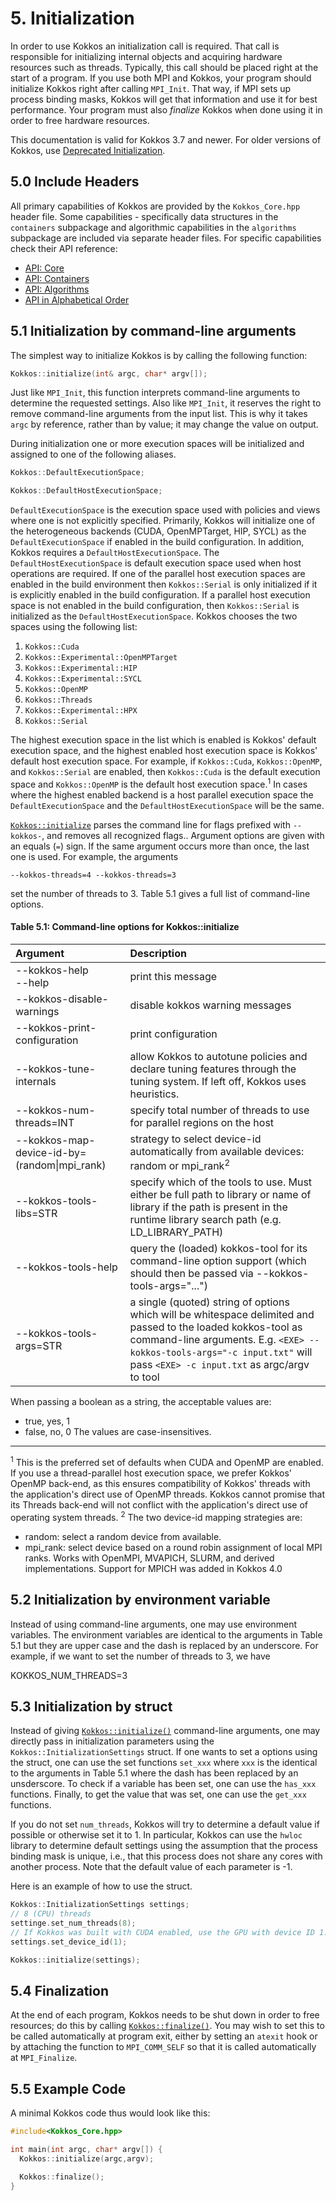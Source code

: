 # 5. Initialization

In order to use Kokkos an initialization call is required. That call is responsible for initializing internal objects and acquiring hardware resources such as threads. Typically, this call should be placed right at the start of a program. If you use both MPI and Kokkos, your program should initialize Kokkos right after calling `MPI_Init`. That way, if MPI sets up process binding masks, Kokkos will get that information and use it for best performance. Your program must also _finalize_ Kokkos when done using it in order to free hardware resources.

This documentation is valid for Kokkos 3.7 and newer. For older versions of Kokkos, use [Deprecated Initialization](DeprecatedInitialization).

## 5.0 Include Headers

All primary capabilities of Kokkos are provided by the `Kokkos_Core.hpp` header file.
Some capabilities - specifically data structures in the `containers` subpackage and algorithmic capabilities in the `algorithms` subpackage are included via separate header files.
For specific capabilities check their API reference:
- [API: Core](../API/core-index)
- [API: Containers](../API/containers-index)
- [API: Algorithms](../API/algorithms-index)
- [API in Alphabetical Order](../API/alphabetical)

## 5.1 Initialization by command-line arguments

The simplest way to initialize Kokkos is by calling the following function:
```c++
Kokkos::initialize(int& argc, char* argv[]);
```
Just like `MPI_Init`, this function interprets command-line arguments to determine the requested settings. Also like `MPI_Init`, it reserves the right to remove command-line arguments from the input list. This is why it takes `argc` by reference, rather than by value; it may change the value on output.

During initialization one or more execution spaces will be initialized and assigned to one of the following aliases.

```c++
Kokkos::DefaultExecutionSpace;
```
```c++
Kokkos::DefaultHostExecutionSpace;
```

`DefaultExecutionSpace` is the execution space used with policies and views where one is not explicitly specified.  Primarily, Kokkos will initialize one of the heterogeneous backends (CUDA, OpenMPTarget, HIP, SYCL) as the `DefaultExecutionSpace` if enabled in the build configuration.  In addition, Kokkos requires a `DefaultHostExecutionSpace`.  The `DefaultHostExecutionSpace` is default execution space used when host operations are required.  If one of the parallel host execution spaces are enabled in the build environment then `Kokkos::Serial` is only initialized if it is explicitly enabled in the build configuration.  If a parallel host execution space is not enabled in the build configuration, then `Kokkos::Serial` is initialized as the `DefaultHostExecutionSpace`.
Kokkos chooses the two spaces using the following list:

1. `Kokkos::Cuda`
2. `Kokkos::Experimental::OpenMPTarget`
3. `Kokkos::Experimental::HIP`
4. `Kokkos::Experimental::SYCL`
5. `Kokkos::OpenMP`
6. `Kokkos::Threads`
7. `Kokkos::Experimental::HPX`
8. `Kokkos::Serial`

The highest execution space in the list which is enabled is Kokkos' default execution space, and the highest enabled host execution space is Kokkos' default host execution space. For example, if  `Kokkos::Cuda`, `Kokkos::OpenMP`, and `Kokkos::Serial` are enabled, then `Kokkos::Cuda` is the default execution space and `Kokkos::OpenMP` is the default host execution space.<sup>1</sup>  In cases where the highest enabled backend is a host parallel execution space the `DefaultExecutionSpace` and the `DefaultHostExecutionSpace` will be the same.

[`Kokkos::initialize`](../API/core/initialize_finalize/initialize) parses the command line for flags prefixed with `--kokkos-`, and removes all recognized flags.. Argument options are given with an equals (`=`) sign. If the same argument occurs more than once, the last one is used. For example, the arguments

    --kokkos-threads=4 --kokkos-threads=3

set the number of threads to 3. Table 5.1 gives a full list of command-line options.

<h4>Table 5.1: Command-line options for Kokkos::initialize</h4>

Argument | Description
:---      | :---
--kokkos-help <br/> --help   | print this message
--kokkos-disable-warnings    | disable kokkos warning messages
--kokkos-print-configuration | print configuration
--kokkos-tune-internals      | allow Kokkos to autotune policies and declare tuning features through the tuning system. If left off, Kokkos uses heuristics.
--kokkos-num-threads=INT     | specify total number of threads to use for parallel regions on the host
--kokkos-map-device-id-by=(random\|mpi_rank) | strategy to select device-id automatically from available devices: random or mpi_rank<sup>2</sup>
--kokkos-tools-libs=STR      | specify which of the tools to use. Must either be full path to library or name of library if the path is present in the runtime library search path (e.g. LD_LIBRARY_PATH)
--kokkos-tools-help          | query the (loaded) kokkos-tool for its command-line option support (which should then be passed via --kokkos-tools-args="...")
--kokkos-tools-args=STR      | a single (quoted) string of options which will be whitespace delimited and passed to the loaded kokkos-tool as command-line arguments. E.g. `<EXE> --kokkos-tools-args="-c input.txt"` will pass `<EXE> -c input.txt` as argc/argv to tool

When passing a boolean as a string, the acceptable values are:
 - true, yes, 1
 - false, no, 0
The values are case-insensitives.


***
<sup>1</sup> This is the preferred set of defaults when CUDA and OpenMP are enabled. If you use a thread-parallel host execution space, we prefer Kokkos' OpenMP back-end, as this ensures compatibility of Kokkos' threads with the application's direct use of OpenMP threads. Kokkos cannot promise that its Threads back-end will not conflict with the application's direct use of operating system threads.
<sup>2</sup> The two device-id mapping strategies are:
- random: select a random device from available.
- mpi_rank: select device based on a round robin assignment of local MPI ranks. Works with OpenMPI, MVAPICH, SLURM, and derived implementations. Support for MPICH was added in Kokkos 4.0

## 5.2 Initialization by environment variable

Instead of using command-line arguments, one may use environment variables. The environment variables are identical to the arguments in Table 5.1 but they are upper case and the dash is replaced by an underscore. For example, if we want to set the number of threads to 3, we have

  KOKKOS_NUM_THREADS=3

## 5.3 Initialization by struct

Instead of giving [`Kokkos::initialize()`](../API/core/initialize_finalize/initialize) command-line arguments, one may directly pass in initialization parameters using the `Kokkos::InitializationSettings` struct.  If one wants to set a options using the struct, one can use the set functions `set_xxx` where `xxx` is the identical to the arguments in Table 5.1 where the dash has been replaced by an unsderscore. To check if a variable has been set, one can use the `has_xxx` functions. Finally, to get the value that was set, one can use the `get_xxx` functions.


If you do not set `num_threads`, Kokkos will try to determine a default value if possible or otherwise set it to 1. In particular, Kokkos can use the `hwloc` library to determine default settings using the assumption that the process binding mask is unique, i.e., that this process does not share any cores with another process. Note that the default value of each parameter is -1.

Here is an example of how to use the struct.

```c++
Kokkos::InitializationSettings settings;
// 8 (CPU) threads
settinge.set_num_threads(8);
// If Kokkos was built with CUDA enabled, use the GPU with device ID 1.
settings.set_device_id(1);

Kokkos::initialize(settings);
```

## 5.4 Finalization

At the end of each program, Kokkos needs to be shut down in order to free resources; do this by calling [`Kokkos::finalize()`](../API/core/initialize_finalize/finalize). You may wish to set this to be called automatically at program exit, either by setting an `atexit` hook or by attaching the function to `MPI_COMM_SELF` so that it is called automatically at `MPI_Finalize`.

## 5.5 Example Code

A minimal Kokkos code thus would look like this:

```c++
#include<Kokkos_Core.hpp>

int main(int argc, char* argv[]) {
  Kokkos::initialize(argc,argv);

  Kokkos::finalize();
}
```
